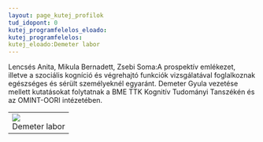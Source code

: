 ```yaml
---
layout: page_kutej_profilok
tud_idopont: 0
kutej_programfelelos_eloado: 
kutej_programfelelos: 
kutej_eloado:Demeter labor
---
```

Lencsés Anita, Mikula Bernadett, Zsebi Soma:A prospektív emlékezet, illetve a szociális kogníció és végrehajtó funkciók vizsgálatával foglalkoznak egészséges és sérült személyeknél egyaránt. 
Demeter Gyula vezetése mellett kutatásokat folytatnak a BME TTK Kognitív Tudományi Tanszékén és az OMINT-OORI intézetében.

 <table class="picture">
<tr>
<td>

<div class="gallery">
    <img src="images/Demeter_Labor.jpg" max-width="250" max-height="200">
  <div class="desc">Demeter labor</div>
</div>

</td>
</tr>
</table>
